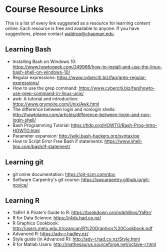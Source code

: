 # Course Resource Links

This is a list of every link suggested as a resource for learning content online. Each resource is free and available to anyone. If you have suggestions, please contact waldrop@chapman.edu.

## Learning Bash

* Installing Bash on Windows 10: https://www.howtogeek.com/249966/how-to-install-and-use-the-linux-bash-shell-on-windows-10/ 
* Regular expressions: https://www.cyberciti.biz/faq/grep-regular-expressions/ 
* How to use the grep command: https://www.cyberciti.biz/faq/howto-use-grep-command-in-linux-unix/ 
* awk: A tutorial and introduction: https://www.grymoire.com/Unix/Awk.html 
* The difference between login and nonlogin shells: http://howtolamp.com/articles/difference-between-login-and-non-login-shell/
* Bash Programming Tutorial: https://tldp.org/HOWTO/Bash-Prog-Intro-HOWTO.html
* Parameter expansion: http://wiki.bash-hackers.org/syntax/pe
* How to Script Error Free Bash if statements: https://www.shell-tips.com/bash/if-statement/

## Learning git

* git onine documentation: https://git-scm.com/doc
* Software Carpentry's git course: https://swcarpentry.github.io/git-novice/

## Learning R

* YaRrr! A Pirate's Guide to R: https://bookdown.org/ndphillips/YaRrr/
* R for Data Science: https://r4ds.had.co.nz/
* R Graphics Cookbook: http://users.metu.edu.tr/ozancan/R%20Graphics%20Cookbook.pdf
* Advanced R: https://adv-r.hadley.nz/
* Style guide (in Advanced R): http://adv-r.had.co.nz/Style.html
* R for Matlab Users: http://mathesaurus.sourceforge.net/octave-r.html